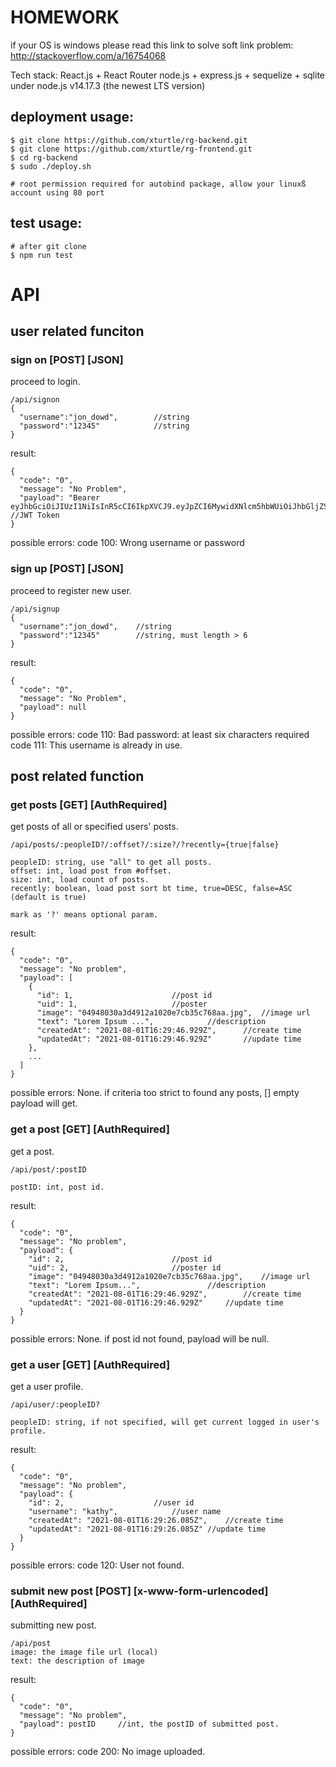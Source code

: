 # HOMEWORK

if your OS is windows please read this link to solve soft link problem: http://stackoverflow.com/a/16754068

Tech stack:
React.js + React Router
node.js + express.js + sequelize + sqlite
under node.js v14.17.3 (the newest LTS version)

## deployment usage:

```SHELL==
$ git clone https://github.com/xturtle/rg-backend.git
$ git clone https://github.com/xturtle/rg-frontend.git
$ cd rg-backend
$ sudo ./deploy.sh

# root permission required for autobind package, allow your linuxß account using 80 port
```

## test usage:
```SHELL==
# after git clone
$ npm run test
```

# API


## user related funciton


### sign on [POST] [JSON]

proceed to login.

```SHELL==
/api/signon
{
  "username":"jon_dowd",        //string
  "password":"12345"            //string
}
```

result:
```SHELL==
{
  "code": "0",
  "message": "No Problem",
  "payload": "Bearer eyJhbGciOiJIUzI1NiIsInR5cCI6IkpXVCJ9.eyJpZCI6MywidXNlcm5hbWUiOiJhbGljZSIsImlhdCI6MTYyNzg4OTI2NCwiZXhwIjoxNjI3OTc1NjY0fQ.kcTUQJodc8oKLItHzd7mAVfUc6H11ygyUXn86z4_E3s" //JWT Token
}
```

possible errors:
code 100: Wrong username or password


### sign up [POST] [JSON]

proceed to register new user.

```SHELL==
/api/signup
{
  "username":"jon_dowd",	//string
  "password":"12345"		//string, must length > 6
}
```

result:
```SHELL==
{
  "code": "0",
  "message": "No Problem",
  "payload": null		
}
```

possible errors:
code 110: Bad password: at least six characters required
code 111: This username is already in use.


## post related function


### get posts [GET] [AuthRequired]

get posts of all or specified users' posts.

```SHELL==
/api/posts/:peopleID?/:offset?/:size?/?recently={true|false}

peopleID: string, use "all" to get all posts.
offset: int, load post from #offset.
size: int, load count of posts.
recently: boolean, load post sort bt time, true=DESC, false=ASC (default is true)

mark as '?' means optional param.
```

result:
```SHELL==
{
  "code": "0",
  "message": "No problem",
  "payload": [
    {
      "id": 1,						//post id
      "uid": 1,						//poster
      "image": "04948030a3d4912a1020e7cb35c768aa.jpg",	//image url
      "text": "Lorem Ipsum ...",			//description
      "createdAt": "2021-08-01T16:29:46.929Z",		//create time
      "updatedAt": "2021-08-01T16:29:46.929Z"		//update time
    },
    ...
  ]
}
```

possible errors:
None.
if criteria too strict to found any posts, [] empty payload will get.


### get a post [GET] [AuthRequired]

get a post.

```SHELL==
/api/post/:postID

postID: int, post id.
```

result:
```SHELL==
{
  "code": "0",
  "message": "No problem",
  "payload": {
    "id": 2,						//post id
    "uid": 2,						//poster id
    "image": "04948030a3d4912a1020e7cb35c768aa.jpg",	//image url
    "text": "Lorem Ipsum...",				//description
    "createdAt": "2021-08-01T16:29:46.929Z",		//create time
    "updatedAt": "2021-08-01T16:29:46.929Z"		//update time
  }
}
```

possible errors:
None.
if post id not found, payload will be null.


### get a user [GET] [AuthRequired]

get a user profile.

```SHELL==
/api/user/:peopleID?

peopleID: string, if not specified, will get current logged in user's profile.
```

result:
```SHELL==
{
  "code": "0",
  "message": "No problem",
  "payload": {
    "id": 2,					//user id
    "username": "kathy",			//user name
    "createdAt": "2021-08-01T16:29:26.085Z",	//create time
    "updatedAt": "2021-08-01T16:29:26.085Z"	//update time
  }
}
```

possible errors:
code 120: User not found.


### submit new post [POST] [x-www-form-urlencoded] [AuthRequired]

submitting new post.

```SHELL==
/api/post
image: the image file url (local)
text: the description of image
```

result:
```SHELL==
{
  "code": "0",
  "message": "No problem",
  "payload": postID		//int, the postID of submitted post.
}
```

possible errors:
code 200: No image uploaded. 
